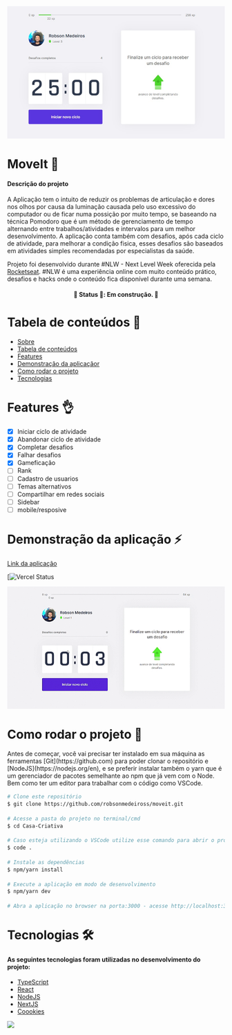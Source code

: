 ![Banner - MoveIt](https://github.com/robsonmedeiross/Assets-git/blob/main/Banner%20-%20moveit.jpg)


MoveIt 
🥇
=================

#### Descrição do projeto

A Aplicação tem o intuito de reduzir os problemas de articulação e dores nos olhos por causa da luminação causada pelo uso excessivo do computador ou de ficar numa possição por muito tempo, se baseando na técnica Pomodoro que é um método de gerenciamento de tempo alternando entre trabalhos/atividades e intervalos para um melhor desenvolvimento. A aplicação conta também com desafios, após cada ciclo de atividade, para melhorar a condição fisica, esses desafios são baseados em atividades simples recomendadas por especialistas da saúde.

Projeto foi desenvolvido durante #NLW - Next Level Week oferecida pela [Rocketseat](https://github.com/rocketseat-education). #NLW é uma experiência online com muito conteúdo prático, desafios e hacks onde o conteúdo fica disponível durante uma semana.

<h4 align="center"> 
	🚧 Status 🚀: Em construção. 🚧
</h4>

Tabela de conteúdos 
🏁
=================
<!--ts-->
   * [Sobre](#MoveIt)
   * [Tabela de conteúdos](#tabela-de-conteúdos)
   * [Features](#Features)
   * [Demonstração da aplicaçãor](#Demonstração-da-aplicação)
   * [Como rodar o projeto](#Como-rodar-o-projeto)
   * [Tecnologias](#tecnologias)
<!--te-->

Features 
👌
=================

- [x] Iniciar ciclo de atividade
- [x] Abandonar ciclo de atividade
- [x] Completar desafios
- [x] Falhar desafios
- [x] Gameficação
- [ ] Rank
- [ ] Cadastro de usuarios
- [ ] Temas alternativos
- [ ] Compartilhar em redes sociais
- [ ] Sidebar 
- [ ] mobile/resposive

Demonstração da aplicação 
⚡
=================

<p><a href="https://moveit-robsonmedeiross.vercel.app/" >Link da aplicação</a></p>

[![Vercel Status](http://therealsujitk-vercel-badge.vercel.app/?app=therealsujitk-vercel-badge)

![Gif - MoveIt](https://github.com/robsonmedeiross/Assets-git/blob/main/Gif%20-%20move.it.gif)

Como rodar o projeto 
🚀
=================

<p>Antes de começar, você vai precisar ter instalado em sua máquina as ferramentas [Git](https://github.com) para poder clonar o repositório e [NodeJS](https://nodejs.org/en), e se preferir instalar também o yarn que é um gerenciador de pacotes semelhante ao npm que já vem com o Node. Bem como ter um editor para trabalhar com o código como VSCode. </p>

```bash
# Clone este repositório
$ git clone https://github.com/robsonmedeiross/moveit.git

# Acesse a pasta do projeto no terminal/cmd
$ cd Casa-Criativa

# Caso esteja utilizando o VSCode utilize esse comando para abrir o projeto no editor.
$ code .

# Instale as dependências
$ npm/yarn install

# Execute a aplicação em modo de desenvolvimento
$ npm/yarn dev

# Abra a aplicação no browser na porta:3000 - acesse http://localhost:3000
```

Tecnologias 
🛠 
=================

#### As seguintes tecnologias foram utilizadas no desenvolvimento do projeto:
  
- [TypeScript](https://www.typescriptlang.org/)
- [React](https://reactjs.org/)
- [NodeJS](https://nodejs.org/en/)
- [NextJS](https://nextjs.org/)
- [Coookies](https://developer.mozilla.org/pt-BR/docs/Web/HTTP/Cookies)

[<img src="https://img.shields.io/badge/LICENSE-MIT-green" />](https://github.com/robsonmedeiross/moveit/blob/main/LICENSE)

